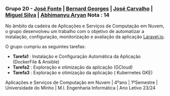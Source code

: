 ### Grupo 20 - [José Fonte](https://github.com/josefonte) | [Bernard Georges](https://github.com/BernardGeorges) | [José Carvalho](https://github.com/JoseBambora/) | [Miguel Silva](https://github.com/MiguelCidadeSilva) | [Abhimanyu Aryan](https://github.com/AbhimanyuAryan) Nota : 14

No âmbito da cadeira de Aplicações e Serviços de Computação em Nuvem, o grupo desenvolveu um trabalho com o objetivo de automatizar a
instalação, configuração, monitorização e avaliação da aplicação [Laravel.io](https://github.com/laravelio/laravel.io).

O grupo cumpriu as seguintes tarefas:

- **Tarefa1** : Instalação e Configuração Automática da Aplicação (DockerFile & Ansible)
- **Tarefa2** : Exploração e otimização da aplicação (GCloud)
- **Tarefa3** : Exploração e otimização da aplicação ( Kubernetes GKE)

Aplicações e Serviços de Computação em Nuvem | 4ºano | 1ºSemestre | Universidade do Minho | M.I. Engenharia Informática | Ano Letivo 23/24
